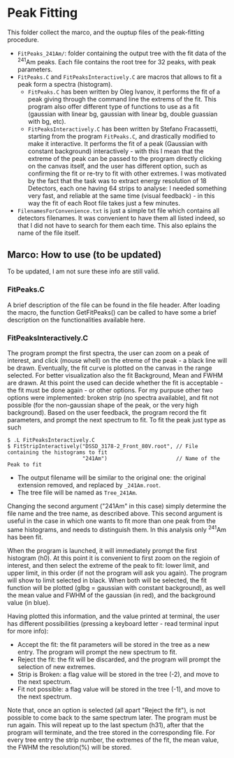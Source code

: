 # Peak Fitting
This folder collect the marco, and the ouptup files of the peak-fitting procedure.  
- `FitPeaks_241Am/`: folder containing the output tree with the fit data of the <sup>241</sup>Am peaks. Each file contains the root tree for 32 peaks, with peak parameters.
- `FitPeaks.C` and `FitPeaksInteractively.C` are macros that allows to fit a peak form a spectra (histogram).  
  - `FitPeaks.C` has been written by Oleg Ivanov, it performs the fit of a peak giving through the command line the extrems of the fit. This program also offer different type of functions to use as a fit (gaussian with linear bg, gaussian with linear bg, double guassian with bg, etc).
  - `FitPeaksInteractively.C` has been written by Stefano Fracassetti, starting from the program `FitPeaks.C`, and drastically modified to make it interactive. It performs the fit of a peak (Gaussian with constant background) interactively - with this I mean that the extreme of the peak can be passed to the program directly clicking on the canvas itself, and the user has different option, such as confirming the fit or re-try to fit with other extremes. I was motivated by the fact that the task was to extract energy resolution of 18 Detectors, each one having 64 strips to analyse: I needed something very fast, and reliable at the same time (visual feedback) - in this way the fit of each Root file takes just a few minutes. 
- `FilenamesForConvenience.txt` is just a simple txt file which contains all detectors filenames. It was convenient to have them all listed indeed, so that I did not have to search for them each time. This also eplains the name of the file itself.


## Marco: How to use (to be updated)
To be updated, I am not sure these info are still valid.  


### FitPeaks.C
A brief description of the file can be found in the file header. After loading the macro, the function GetFitPeaks() can be called to have some a brief description on the functionalities available here.

### FitPeaksInteractively.C
The program prompt the first spectra, the user can zoom on a peak of interest, and click (mouse whell) on the etreme of the peak - a black line will be drawn. Eventually, the fit curve is plotted on the canvas in the range selected. For better visualization also the fit Background, Mean and FWHM are drawn. At this point the used can decide whether the fit is acceptable - the fit must be done again - or other options. For my purpuse other two options were implemented: broken strip (no spectra available), and fit not possible (for the non-gaussian shape of the peak, or the very high background). Based on the user feedback, the program record the fit parameters, and prompt the next spectrum to fit.
To fit the peak just type as such

```
$ .L FitPeaksInteractively.C  
$ FitStripInteractively("DSSD_3178-2_Front_80V.root", // File containing the histograms to fit
                        "241Am")                      // Name of the Peak to fit
```

- The output filename will be similar to the original one: the original extension removed, and replaced by `_241Am.root`.
- The tree file will be named as `Tree_241Am`.  

Changing the second argument ("241Am" in this case) simply determine the file name and the tree name, as described above. This second argument is useful in the case in which one wants to fit more than one peak from the same histograms, and needs to distinguish them. In this analysis only <sup>241</sup>Am has been fit.  

When the program is launched, it will immediately prompt the first histogram (h0). At this point it is convenient to first zoom on the regioin of interest, and then select the extreme of the peak to fit: lower limit, and upper limit, in this order (if not the program will ask you again). The program will show to limit selected in black. When both will be selected, the fit function will be plotted (glbg = gaussian with constant background), as well the mean value and FWHM of the gaussian (in red), and the background value (in blue).  

Having plotted this information, and the value printed at terminal, the user has different possibilities (pressing a keyboard letter - read terminal input for more info):
- Accept the fit: the fit parameters will be stored in the tree as a new entry. The program will prompt the new spectrum to fit.
- Reject the fit: the fit will be discarded, and the program will prompt the selection of new extremes.
- Strip is Broken: a flag value will be stored in the tree (-2), and move to the next spectrum.
- Fit not possible: a flag value will be stored in the tree (-1), and move to the next spectrum.

Note that, once an option is selected (all apart "Reject the fit"), is not possible to come back to the same spectrum later. The program must be run again.
This will repeat up to the last spectum (h31), after that the program will terminate, and the tree stored in the corresponding file. For every tree entry the strip number, the extremes of the fit, the mean value, the FWHM the resolution(%) will be stored.

